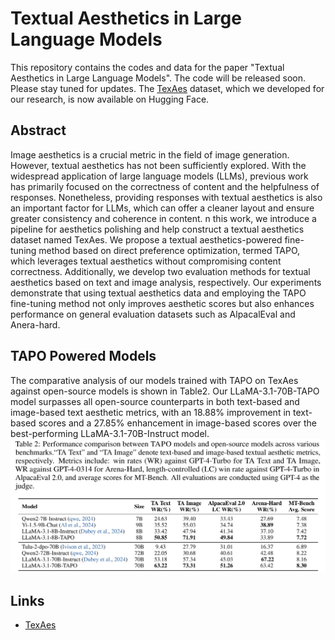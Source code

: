 # Textual Aesthetics in Large Language Models
This repository contains the codes and data for the paper "Textual Aesthetics in Large Language Models". The code will be released soon. Please stay tuned for updates. The [TexAes](https://huggingface.co/datasets/lingjie23/TexAes) dataset, which we developed for our research, is now available on Hugging Face. 

## Abstract
Image aesthetics is a crucial metric in the field of image generation. However, textual aesthetics has not been sufficiently explored. With the widespread application of large language models (LLMs), previous work has primarily focused on the correctness of content and the helpfulness of responses. Nonetheless, providing responses with textual aesthetics is also an important factor for LLMs, which can offer a cleaner layout and ensure greater consistency and coherence in content. 
n this work, we introduce a pipeline for aesthetics polishing and help construct a textual aesthetics dataset named TexAes. We propose a textual aesthetics-powered fine-tuning method based on direct preference optimization, termed TAPO, which leverages textual aesthetics without compromising content correctness. Additionally, we develop two evaluation methods for textual aesthetics based on text and image analysis, respectively.
Our experiments demonstrate that using textual aesthetics data and employing the TAPO fine-tuning method not only improves aesthetic scores but also enhances performance on general evaluation datasets such as AlpacalEval and Anera-hard.

## TAPO Powered Models
The comparative analysis of our models trained with TAPO on TexAes against open-source models is shown in Table2. Our LLaMA-3.1-70B-TAPO model surpasses all open-source counterparts in both text-based and image-based text aesthetic metrics, with an 18.88% improvement in text-based scores and a 27.85% enhancement in image-based scores over the best-performing LLaMA-3.1-70B-Instruct model. 
![Figure 2](figures/figure2.png)

## Links
- [TexAes](https://huggingface.co/datasets/lingjie23/TexAes)